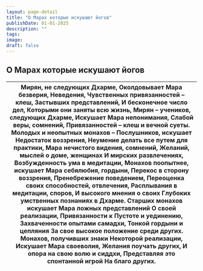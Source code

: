 ```yaml
---
layout: page-detail
title: "О Марах которые искушают йогов"
publishDate: 01-01-2025
description: ""
tags:
image:
draft: false
---
```


## О Марах которые искушают йогов
| Мирян, не следующих Дхарме,  Околдовывает Мара безверия,  Неведения,  Чувственных привязанностей – клеш,  Застывших представлений,  И бесконечное число дел,  Которыми они заняты всю жизнь,  Мирян – учеников, следующих Дхарме,  Искушает Мара непонимания,  Слабой веры, сомнений,  Привязанностей – клеш и вечной суеты.  Молодых и неопытных монахов –  Послушников, искушает  Недостаток воззрения,  Неумение делать все путем для практики,  Мара нечистого видения, сомнений,  Желаний, мыслей о доме, женщинах  И мирских развлечениях,  Возбужденность ума в медитации,  Монахов поопытнее, искушает  Мара себялюбия, гордыни,  Перекос в сторону воззрения,  Пренебрежение поведением,  Переоценка своих способностей, отвлечения,  Расплывания в медитации, споров,  И высокого мнения о своих  Глубоких умственных познаниях в Дхарме.  Старших монахов искушает  Мара ложных представлений  О своей реализации,  Привязанности к Пустоте и уединению,  Захваченности опытами самадхи,  Тонкой гордыни и цепляния  За свое высокое положение среди других.  Монахов, получивших знаки  Некоторой реализации,  Искушает Мара своеволия,  Желания поучать других,  И опора на свою волю и сиддхи,  Представляя это спонтанной игрой  На благо других. |
| ---------------------------------------------------------------------------------------------------------------------------------------------------------------------------------------------------------------------------------------------------------------------------------------------------------------------------------------------------------------------------------------------------------------------------------------------------------------------------------------------------------------------------------------------------------------------------------------------------------------------------------------------------------------------------------------------------------------------------------------------------------------------------------------------------------------------------------------------------------------------------------------------------------------------------------------------------------------------------------------------------------------------------------------------------------------------------------------------------------------------------------------------------------------------------------------------------------------------------------------------------------------- |
  
  
